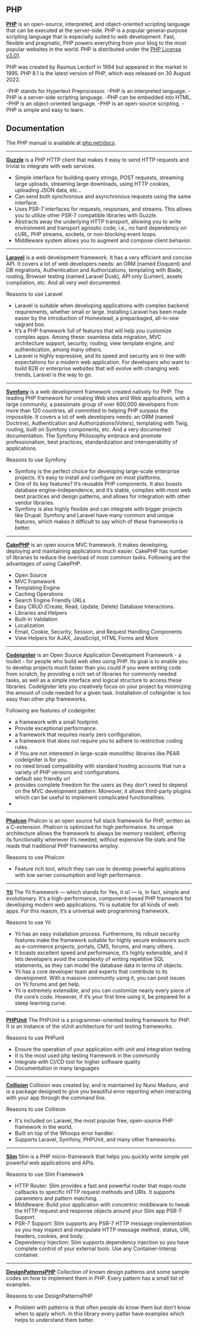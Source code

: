 ## PHP
[**PHP**](https://github.com/php) is an open-source, interpreted, and object-oriented scripting language that can be executed at the server-side.
PHP is a popular general-purpose scripting language that is especially suited to
web development. Fast, flexible and pragmatic, PHP powers everything from your
blog to the most popular websites in the world. PHP is distributed under the
[PHP License v3.01](LICENSE).

PHP was created by Rasmus Lerdorf in 1994 but appeared in the market in 1995. PHP 8.1 is the latest version of PHP, which was released on 30 August 2022.

-PHP stands for Hypertext Preprocessor.
-PHP is an interpreted language.
-PHP is a server-side scripting language.
-PHP can be embedded into HTML.
-PHP is an object-oriented language.
-PHP is an open-source scripting.
-PHP is simple and easy to learn.


## Documentation

The PHP manual is available at [php.net/docs](https://php.net/docs).


---
[**Guzzle**](https://github.com/guzzle/guzzle) is a PHP HTTP client that makes it easy to send HTTP requests and trivial to integrate with web services.

- Simple interface for building query strings, POST requests, streaming large uploads, streaming large downloads, using HTTP cookies, uploading JSON data, etc...
- Can send both synchronous and asynchronous requests using the same interface.
- Uses PSR-7 interfaces for requests, responses, and streams. This allows you to utilize other PSR-7 compatible libraries with Guzzle.
- Abstracts away the underlying HTTP transport, allowing you to write environment and transport agnostic code; i.e., no hard dependency on cURL, PHP streams, sockets, or non-blocking event loops.
- Middleware system allows you to augment and compose client behavior.

---
[**Laravel**](https://github.com/laravel/laravel) is a web development framework. It has a very
efficient and concise API. It covers a lot of web developers needs: an ORM (named Eloquent) and DB
migrations,  Authentication and Authorizations, templating with Blade, routing, Browser testing
(named Laravel Dusk), API only (Lumen), assets compilation, etc. And all very well documented.

Reasons to use Laravel
- Laravel is suitable when developing applications with complex backend requirements, whether small or large. Installing Laravel has been made easier by the introduction of Homestead, a prepackaged, all-in-one vagrant box.
- It’s a PHP framework full of features that will help you customize complex apps. Among these: seamless data migration, MVC architecture support, security, routing, view template engine, and authentication, among many others.
- Laravel is highly expressive, and its speed and security are in line with expectations for a modern web application. For developers who want to build B2B or enterprise websites that will evolve with changing web trends, Laravel is the way to go.

---
[**Symfony**](https://github.com/symfony/symfony) is a web development framework created natively for PHP. The leading PHP framework for creating Web sites and Web applications, with a large community, a passionate group of over 600,000 developers from more than 120 countries, all committed to helping PHP surpass the impossible.
It covers a lot of web developers needs: an ORM (named Doctrine), Authentication and Authorizations(Voters), templating with Twig, routing, built on Symfony components, etc. And a very documented documentation.
The Symfony Philosophy embrace and promote professionalism, best practices, standardization and interoperability of applications.

Reasons to use Symfony
- Symfony is the perfect choice for developing large-scale enterprise projects. It’s easy to install and configure on most platforms.
- One of its key features? It’s reusable PHP components. It also boasts database engine–independence, and it’s stable, complies with most web best practices and design patterns, and allows for integration with other vendor libraries.
- Symfony is also highly flexible and can integrate with bigger projects like Drupal. Symfony and Laravel have many common and unique features, which makes it difficult to say which of these frameworks is better.

---
[**CakePHP**](https://github.com/cakephp/cakephp) is an open source MVC framework. It makes developing, deploying and maintaining applications much easier. CakePHP has number of libraries to reduce the overload of most common tasks. Following are the advantages of using CakePHP.
- Open Source
- MVC Framework
- Templating Engine
- Caching Operations
- Search Engine Friendly URLs
- Easy CRUD (Create, Read, Update, Delete) Database Interactions.
- Libraries and Helpers
- Built-in Validation
- Localization
- Email, Cookie, Security, Session, and Request Handling Components
- View Helpers for AJAX, JavaScript, HTML Forms and More

---
[**Codeigniter**](https://github.com/bcit-ci/CodeIgniter) is an Open Source Application Development Framework - a toolkit - for people who build web sites using PHP. Its goal is to enable you to develop projects much faster than you could if you were writing code from scratch, by providing a rich set of libraries for commonly needed tasks, as well as a simple interface and logical structure to access these libraries. CodeIgniter lets you creatively focus on your project by minimizing the amount of code needed for a given task. Installation of cofeigniter is too easy than other php frameworks.

Following are features of codeigniter.
- a framework with a small footprint.
- Provide exceptional performance.
- a framework that requires nearly zero configuration.
- a framework that does not require you to adhere to restrictive coding rules.
- if You are not interested in large-scale monolithic libraries like PEAR codeigniter is for you.
- no need broad compatibility with standard hosting accounts that run a variety of PHP versions and configurations.
- default seo friendly url
- provides complete freedom for the users as they don't need to depend on the MVC development pattern. Moreover, it allows third-party plugins which can be useful to implement complicated functionalities.
- 
---
[**Phalcon**](https://github.com/phalcon/cphalcon) Phalcon is an open source full stack framework for PHP, written as a C-extension. Phalcon is optimized for high performance. Its unique architecture allows the framework to always be memory resident, offering its functionality whenever it’s needed, without expensive file stats and file reads that traditional PHP frameworks employ.

Reasons to use Phalcon
- Feature rich tool, which they can use to develop powerful applications with low server consumption and high performance.

---
[**Yii**](https://github.com/yiisoft/yii) The Yii framework — which stands for Yes, it is! — is, in fact, simple and evolutionary. It’s a high-performance, component-based PHP framework for developing modern web applications. Yii is suitable for all kinds of web apps. For this reason, it’s a universal web programming framework.

Reasons to use Yii
- Yii has an easy installation process. Furthermore, its robust security features make the framework suitable for highly secure endeavors such as e-commerce projects, portals, CMS, forums, and many others.
- It boasts excellent speed and performance, it’s highly extensible, and it lets developers avoid the complexity of writing repetitive SQL statements, as they can model the database data in terms of objects.
- Yii has a core developer team and experts that contribute to its development. With a massive community using it, you can post issues on Yii forums and get help.
- Yii is extremely extensible, and you can customize nearly every piece of the core’s code. However, if it’s your first time using it, be prepared for a steep learning curve.

---
[**PHPUnit**](https://github.com/sebastianbergmann/phpunit) The PHPUnit is a programmer-oriented testing framework for PHP. It is an instance of the xUnit architecture for unit testing frameworks.

Reasons to use PHPunit
- Ensure the operation of your application with unit and integration testing
- It is the most used php testing framework in the community
- Integrate with CI/CD tool for higher software quality
- Documentation in many languages

---
[**Collision**](https://github.com/nunomaduro/collision) Collision was created by, and is maintained by Nuno Maduro, and is a package designed to give you beautiful error reporting when interacting with your app through the command line.

Reasons to use Collision
- It's included on Laravel, the most popular free, open-source PHP framework in the world.
- Built on top of the Whoops error handler.
- Supports Laravel, Symfony, PHPUnit, and many other frameworks.

---
[**Slim**](https://github.com/slimphp/Slim) Slim is a PHP micro-framework that helps you quickly write simple yet powerful web applications and APIs.

Reasons to use Slim Framework
- HTTP Router: Slim provides a fast and powerful router that maps route callbacks to specific HTTP request methods and URIs. It supports parameters and pattern matching.
- Middleware: Build your application with concentric middleware to tweak the HTTP request and response objects around your Slim app PSR-7 Support.
- PSR-7 Support: Slim supports any PSR-7 HTTP message implementation so you may inspect and manipulate HTTP message method, status, URI, headers, cookies, and body.
- Dependency Injection: Slim supports dependency injection so you have complete control of your external tools. Use any Container-Interop container.

---
[**DesignPatternsPHP**](https://github.com/DesignPatternsPHP/DesignPatternsPHP) Collection of known design patterns and some sample codes on how to implement them in PHP. Every pattern has a small list of examples.

Reasons to use DesignPatternsPHP
- Problem with patterns is that often people do know them but don't know when to apply which. In this library every patter have examples which helps to understand them better.

